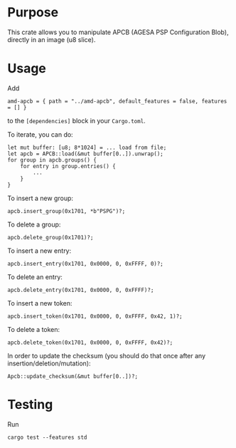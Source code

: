 # Purpose

This crate allows you to manipulate APCB (AGESA PSP Configuration Blob), directly in an image (u8 slice).

# Usage

Add

    amd-apcb = { path = "../amd-apcb", default_features = false, features = [] }

to the `[dependencies]` block in your `Cargo.toml`.

To iterate, you can do:

    let mut buffer: [u8; 8*1024] = ... load from file;
    let apcb = APCB::load(&mut buffer[0..]).unwrap();
    for group in apcb.groups() {
        for entry in group.entries() {
            ...
        }
    }

To insert a new group:

    apcb.insert_group(0x1701, *b"PSPG")?;

To delete a group:

    apcb.delete_group(0x1701)?;

To insert a new entry:

    apcb.insert_entry(0x1701, 0x0000, 0, 0xFFFF, 0)?;

To delete an entry:

    apcb.delete_entry(0x1701, 0x0000, 0, 0xFFFF)?;

To insert a new token:

    apcb.insert_token(0x1701, 0x0000, 0, 0xFFFF, 0x42, 1)?;

To delete a token:

    apcb.delete_token(0x1701, 0x0000, 0, 0xFFFF, 0x42)?;

In order to update the checksum (you should do that once after any insertion/deletion/mutation):

    Apcb::update_checksum(&mut buffer[0..])?;

# Testing

Run

    cargo test --features std
